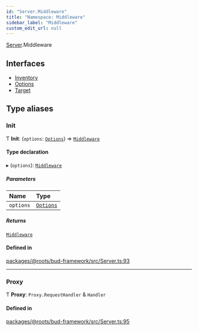```yaml
---
id: "Server.Middleware"
title: "Namespace: Middleware"
sidebar_label: "Middleware"
custom_edit_url: null
---
```


[Server](Server.md).Middleware

## Interfaces

- [Inventory](../interfaces/Server.Middleware.Inventory.md)
- [Options](../interfaces/Server.Middleware.Options.md)
- [Target](../interfaces/Server.Middleware.Target.md)

## Type aliases

### Init

Ƭ **Init**: (`options`: [`Options`](../interfaces/Server.Middleware.Options.md)) => [`Middleware`](Server.Middleware.md)

#### Type declaration

▸ (`options`): [`Middleware`](Server.Middleware.md)

##### Parameters

| Name | Type |
| :------ | :------ |
| `options` | [`Options`](../interfaces/Server.Middleware.Options.md) |

##### Returns

[`Middleware`](Server.Middleware.md)

#### Defined in

[packages/@roots/bud-framework/src/Server.ts:93](https://github.com/roots/bud/blob/4498d10b4/packages/@roots/bud-framework/src/Server.ts#L93)

___

### Proxy

Ƭ **Proxy**: `Proxy.RequestHandler` & `Handler`

#### Defined in

[packages/@roots/bud-framework/src/Server.ts:95](https://github.com/roots/bud/blob/4498d10b4/packages/@roots/bud-framework/src/Server.ts#L95)
